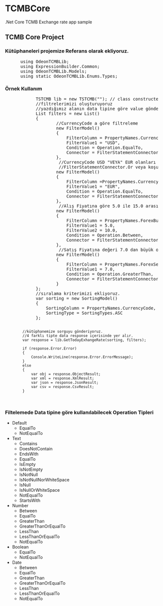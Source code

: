 # TCMBCore
.Net Core TCMB Exchange rate app sample 

<h2>TCMB Core Project</h2>
<h3> Kütüphaneleri projemize Referans olarak ekliyoruz.</h3>
<pre>
      using OdeonTCMBLib;
      using ExpressionBuilder.Common;
      using OdeonTCMBLib.Models;
      using static OdeonTCMBLib.Enums.Types;
</pre>

<h3>Örnek Kullanım</h3>
<pre>
            TSTCMB lib = new TSTCMB(""); // class constructer içine authkey ekliyoruz.
            //filtrelerimizi oluşturuyoruz
            //yazdığımız alanın data tipine göre value göndermeliyiz. int ise int double ise double. CurrencyModel den data tiplerini görebilirsiniz
            List<FilterModel> filters = new List<FilterModel>()
            {
                    //CurrencyCode a göre filtreleme
                    new FilterModel()
                    {
                        FilterColumn = PropertyNames.CurrencyCode,
                        FilterValue1 = "USD",
                        Condition = Operation.EqualTo,
                        Connector = FilterStatementConnector.Or
                    },
                     //CurrencyCode USD "VEYA" EUR olanları filtreleme bir önceki filterda  
					 //FilterStatementConnector.Or veya koşulunu ekler
                    new FilterModel()
                    {
                        FilterColumn =PropertyNames.CurrencyCode,
                        FilterValue1 = "EUR",
                        Condition = Operation.EqualTo,
                        Connector = FilterStatementConnector.And
                    },
                     //Alış Fiyatına göre 5.0 ile 15.0 arasında olanları filtreleme
                    new FilterModel()
                    {
                        FilterColumn = PropertyNames.ForexBuying,
                        FilterValue1 = 5.0,
                        FilterValue2 = 10.0,
                        Condition = Operation.Between,
                        Connector = FilterStatementConnector.And
                    },
                     //Satış Fiyatına değeri 7.0 dan büyük olanları filtreleme
                    new FilterModel()
                    {
                        FilterColumn = PropertyNames.ForexSelling,
                        FilterValue1 = 7.0,
                        Condition = Operation.GreaterThan,
                        Connector = FilterStatementConnector.And
                    }
            };
            //sıralama kriterimizi ekliyoruz. 
            var sorting = new SortingModel()
            {
                SortingColumn = PropertyNames.CurrencyCode,
                SortingType = SortingTypes.ASC
            };

            //kütüphanemize sorguyu gönderiyoruz.
            //4 farklı tipte data response içerisinde yer alır.
            var response = lib.GetTodayExhangeRate(sorting, filters);

            if (response.Error.Error)
            {
                Console.WriteLine(response.Error.ErrorMessage);
            }
            else
            {
                var obj = response.ObjectResult;
                var xml = response.XmlResult;
                var json = response.JsonResult;
                var csv = response.CsvResult;
            }
</pre>
<h3> Filtelemede Data tipine göre kullanılabilecek Operation Tipleri</h3>
<ul>
<li>Default
<ul>
<li>EqualTo</li>
<li>NotEqualTo</li>
</ul>
</li>
<li>Text
<ul>
<li>Contains</li>
<li>DoesNotContain</li>
<li>EndsWith</li>
<li>EqualTo</li>
<li>IsEmpty</li>
<li>IsNotEmpty</li>
<li>IsNotNull</li>
<li>IsNotNullNorWhiteSpace</li>
<li>IsNull</li>
<li>IsNullOrWhiteSpace</li>
<li>NotEqualTo</li>
<li>StartsWith</li>
</ul>
</li>
<li>Number
<ul>
<li>Between</li>
<li>EqualTo</li>
<li>GreaterThan</li>
<li>GreaterThanOrEqualTo</li>
<li>LessThan</li>
<li>LessThanOrEqualTo</li>
<li>NotEqualTo</li>
</ul>
</li>
<li>Boolean
<ul>
<li>EqualTo</li>
<li>NotEqualTo</li>
</ul>
</li>
<li>Date
<ul>
<li>Between</li>
<li>EqualTo</li>
<li>GreaterThan</li>
<li>GreaterThanOrEqualTo</li>
<li>LessThan</li>
<li>LessThanOrEqualTo</li>
<li>NotEqualTo</li>
</ul>
</li>
</ul>